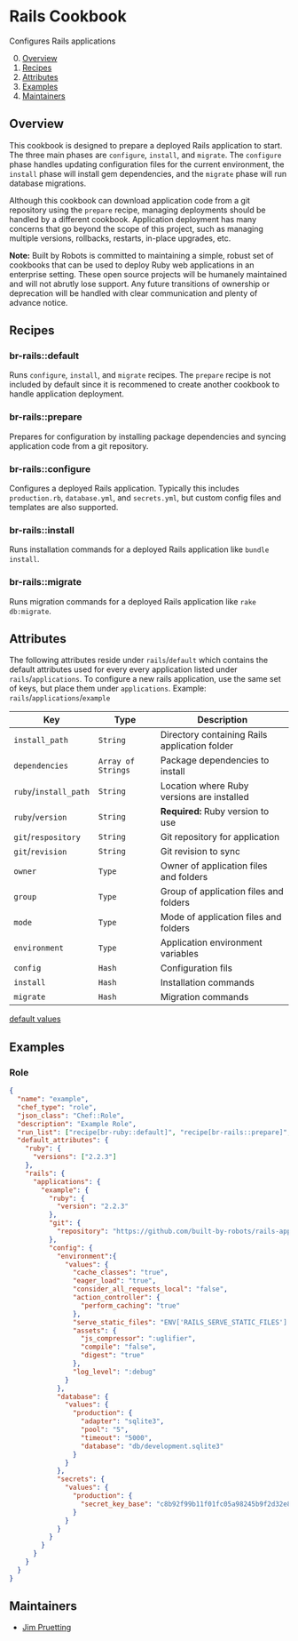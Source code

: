 # Rails Cookbook

Configures Rails applications

0. [Overview](#overview)
0. [Recipes](#recipes)
0. [Attributes](#attributes)
0. [Examples](#examples)
0. [Maintainers](#maintainers)

## Overview

This cookbook is designed to prepare a deployed Rails application to start. The three main phases are `configure`,
`install`, and `migrate`. The `configure` phase handles updating configuration files for the current environment, the
`install` phase will install gem dependencies, and the `migrate` phase will run database migrations.

Although this cookbook can download application code from a git repository using the `prepare` recipe, managing
deployments should be handled by a different cookbook. Application deployment has many concerns that go beyond
the scope of this project, such as managing multiple versions, rollbacks, restarts, in-place upgrades, etc.

**Note:** Built by Robots is committed to maintaining a simple, robust set of cookbooks that can be used to deploy Ruby
web applications in an enterprise setting. These open source projects will be humanely maintained and will not abrutly
lose support. Any future transitions of ownership or deprecation will be handled with clear communication and plenty of
advance notice.

## Recipes

### br-rails::default

Runs `configure`, `install`, and `migrate` recipes. The `prepare` recipe is not included by default since it is
recommened to create another cookbook to handle application deployment.

### br-rails::prepare

Prepares for configuration by installing package dependencies and syncing application code from a git repository.

### br-rails::configure

Configures a deployed Rails application. Typically this includes `production.rb`, `database.yml`, and `secrets.yml`, but
custom config files and templates are also supported.

### br-rails::install

Runs installation commands for a deployed Rails application like `bundle install`.

### br-rails::migrate

Runs migration commands for a deployed Rails application like `rake db:migrate`.

## Attributes

The following attributes reside under `rails`/`default` which contains the default attributes used for every every
application listed under `rails`/`applications`. To configure a new rails application, use the same set of keys, but
place them under `applications`. Example: `rails`/`applications`/`example`

| Key | Type | Description |
|-----|------|-------------|
| `install_path` | `String` | Directory containing Rails application folder |
| `dependencies` | `Array of Strings` | Package dependencies to install |
| `ruby`/`install_path` | `String` | Location where Ruby versions are installed |
| `ruby`/`version` | `String` | **Required:** Ruby version to use |
| `git`/`respository` | `String` | Git repository for application |
| `git`/`revision` | `String` | Git revision to sync |
| `owner` | `Type` | Owner of application files and folders |
| `group` | `Type` | Group of application files and folders |
| `mode` | `Type` | Mode of application files and folders |
| `environment` | `Type` | Application environment variables |
| `config` | `Hash` | Configuration fils |
| `install` | `Hash` | Installation commands |
| `migrate` | `Hash` | Migration commands |

[default values](attributes/default.rb)

## Examples

### Role

```json
{
  "name": "example",
  "chef_type": "role",
  "json_class": "Chef::Role",
  "description": "Example Role",
  "run_list": ["recipe[br-ruby::default]", "recipe[br-rails::prepare]", "recipe[br-rails::default]"],
  "default_attributes": {
    "ruby": {
      "versions": ["2.2.3"]
    },
    "rails": {
      "applications": {
        "example": {
          "ruby": {
            "version": "2.2.3"
          },
          "git": {
            "repository": "https://github.com/built-by-robots/rails-application.git"
          },
          "config": {
            "environment":{
              "values": {
                "cache_classes": "true",
                "eager_load": "true",
                "consider_all_requests_local": "false",
                "action_controller": {
                  "perform_caching": "true"
                },
                "serve_static_files": "ENV['RAILS_SERVE_STATIC_FILES'].present?",
                "assets": {
                  "js_compressor": ":uglifier",
                  "compile": "false",
                  "digest": "true"
                },
                "log_level": ":debug"
              }
            },
            "database": {
              "values": {
                "production": {
                  "adapter": "sqlite3",
                  "pool": "5",
                  "timeout": "5000",
                  "database": "db/development.sqlite3"
                }
              }
            },
            "secrets": {
              "values": {
                "production": {
                  "secret_key_base": "c8b92f99b11f01fc05a98245b9f2d32e8b6485a29447"
                }
              }
            }
          }
        }
      }
    }
  }
}

```

## Maintainers

* [Jim Pruetting](https://github.com/jpruetting)
